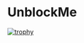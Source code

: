 # UnblockMe

[![trophy](https://github-profile-trophy.vercel.app/?username=GabiMotroc&theme=onedark)](https://github.com/ryo-ma/github-profile-trophy)
